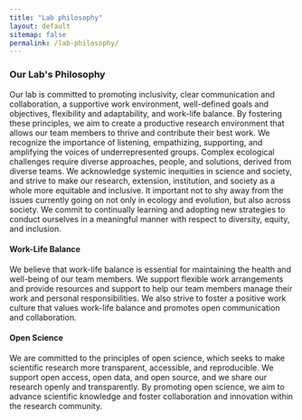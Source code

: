 ```yaml
---
title: "Lab philosophy"
layout: default
sitemap: false
permalink: /lab-philosophy/
---
```


### Our Lab's Philosophy
Our lab is committed to promoting inclusivity, clear communication and collaboration, a supportive work environment, well-defined goals and objectives, flexibility and adaptability, and work-life balance. By fostering these principles, we aim to create a productive research environment that allows our team members to thrive and contribute their best work. We recognize the importance of listening, empathizing, supporting, and amplifying the voices of underrepresented groups. Complex ecological challenges require diverse approaches, people, and solutions, derived from diverse teams. We acknowledge systemic inequities in science and society, and strive to make our research, extension, institution, and society as a whole more equitable and inclusive. It important not to shy away from the issues currently going on not only in ecology and evolution, but also across society. We commit to continually learning and adopting new strategies to conduct ourselves in a meaningful manner with respect to diversity, equity, and inclusion.

#### Work-Life Balance
We believe that work-life balance is essential for maintaining the health and well-being of our team members. We support flexible work arrangements and provide resources and support to help our team members manage their work and personal responsibilities. We also strive to foster a positive work culture that values work-life balance and promotes open communication and collaboration.

#### Open Science
We are committed to the principles of open science, which seeks to make scientific research more transparent, accessible, and reproducible. We support open access, open data, and open source, and we share our research openly and transparently. By promoting open science, we aim to advance scientific knowledge and foster collaboration and innovation within the research community.
